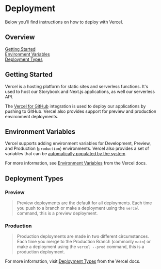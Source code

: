 # Deployment

Below you'll find instructions on how to deploy with Vercel.

## Overview

[Getting Started](#getting-started)  
[Environment Variables](https://vercel.com/docs/environment-variables)  
[Deployment Types](#deployment-types)

## Getting Started

Vercel is a hosting platform for static sites and serverless functions. It's
used to host our Storybook and Next.js applications, as well our serverless API.

The [Vercel for GitHub][1] integration is used to deploy our applications by
pushing to GitHub. Vercel also provides support for preview and production
environment deployments.

## Environment Variables

Vercel supports adding environment variables for Development, Preview, and
Production (`production`) environments. ​Vercel also provides a set of variables
that can be [automatically populated by the system][2].

For more information, see [Environment Variables][3] from the Vercel docs.

## Deployment Types

### Preview

> Preview deployments are the default for all deployments. Each time you push to
> a branch or make a deployment using the `vercel` command, this is a preview
> deployment.

### Production

> Production deployments are made in two different circumstances. Each time you
> merge to the Production Branch (commonly `main`) or make a deployment using
> the `vercel --prod` command, this is a production deployment.

For more information, visit [Deployment Types][4] from the Vercel docs.

[1]: https://vercel.com/docs/git/vercel-for-github
[2]: https://vercel.com/docs/environment-variables#system-environment-variables
[3]: https://vercel.com/docs/environment-variables
[4]: https://vercel.com/docs/platform/deployments#deployment-types
